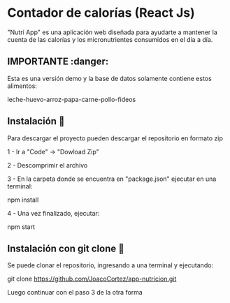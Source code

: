 # Contador de calorías (React Js)

"Nutri App" es una aplicación web diseñada para ayudarte a mantener la cuenta de las calorías y los micronutrientes consumidos en el día a día.

## IMPORTANTE :danger: 

Esta es una versión demo y la base de datos solamente contiene estos alimentos:

leche-huevo-arroz-papa-carne-pollo-fideos


## Instalación :wrench:

Para descargar el proyecto pueden descargar el repositorio en formato zip

1 - Ir a "Code" -> "Dowload Zip"

2 - Descomprimir el archivo

3 - En la carpeta donde se encuentra en "package.json" ejecutar en una terminal:

npm install

4 - Una vez finalizado, ejecutar:

npm start


## Instalación con git clone :wrench:

Se puede clonar el repositorio, ingresando a una terminal y ejecutando:

git clone https://github.com/JoacoCortez/app-nutricion.git

Luego continuar con el paso 3 de la otra forma









